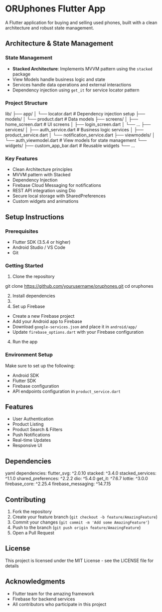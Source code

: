 # ORUphones Flutter App

A Flutter application for buying and selling used phones, built with a clean architecture and robust state management.

## Architecture & State Management

### State Management
- **Stacked Architecture**: Implements MVVM pattern using the `stacked` package
- View Models handle business logic and state
- Services handle data operations and external interactions
- Dependency injection using `get_it` for service locator pattern

### Project Structure
lib/
├── app/
│ └── locator.dart # Dependency injection setup
├── models/
│ └── product.dart # Data models
├── screens/
│ ├── home_screen.dart # UI screens
│ ├── login_screen.dart
│ └── ...
├── services/
│ ├── auth_service.dart # Business logic services
│ ├── product_service.dart
│ └── notification_service.dart
├── viewmodels/
│ └── auth_viewmodel.dart # View models for state management
└── widgets/
├── custom_app_bar.dart # Reusable widgets
└── ...

### Key Features
- Clean Architecture principles
- MVVM pattern with Stacked
- Dependency Injection
- Firebase Cloud Messaging for notifications
- REST API integration using Dio
- Secure local storage with SharedPreferences
- Custom widgets and animations

## Setup Instructions

### Prerequisites
- Flutter SDK (3.5.4 or higher)
- Android Studio / VS Code
- Git

### Getting Started
1. Clone the repository

git clone https://github.com/yourusername/oruphones.git
cd oruphones

2. Install dependencies
3. 
3. Set up Firebase
- Create a new Firebase project
- Add your Android app to Firebase
- Download `google-services.json` and place it in `android/app/`
- Update `firebase_options.dart` with your Firebase configuration

4. Run the app
   
### Environment Setup
Make sure to set up the following:
- Android SDK
- Flutter SDK
- Firebase configuration
- API endpoints configuration in `product_service.dart`

## Features
- User Authentication
- Product Listing
- Product Search & Filters
- Push Notifications
- Real-time Updates
- Responsive UI

## Dependencies
yaml
dependencies:
flutter_svg: ^2.0.10
stacked: ^3.4.0
stacked_services: ^1.1.0
shared_preferences: ^2.2.2
dio: ^5.4.0
get_it: ^7.6.7
lottie: ^3.0.0
firebase_core: ^2.25.4
firebase_messaging: ^14.7.15


## Contributing
1. Fork the repository
2. Create your feature branch (`git checkout -b feature/AmazingFeature`)
3. Commit your changes (`git commit -m 'Add some AmazingFeature'`)
4. Push to the branch (`git push origin feature/AmazingFeature`)
5. Open a Pull Request

## License
This project is licensed under the MIT License - see the LICENSE file for details

## Acknowledgments
- Flutter team for the amazing framework
- Firebase for backend services
- All contributors who participate in this project
